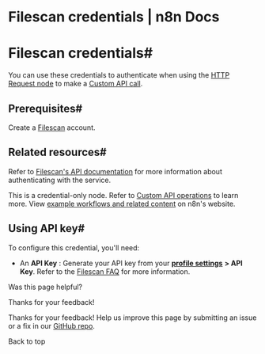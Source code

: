# Filescan credentials | n8n Docs

[ ](https://github.com/n8n-io/n8n-docs/edit/main/docs/integrations/builtin/credentials/filescan.md "Edit this page")

# Filescan credentials#

You can use these credentials to authenticate when using the [HTTP Request node](../../core-nodes/n8n-nodes-base.httprequest/) to make a [Custom API call](../../../custom-operations/).

## Prerequisites#

Create a [Filescan](https://www.filescan.io/auth/signup/) account.

## Related resources#

Refer to [Filescan's API documentation](https://www.filescan.io/api/docs) for more information about authenticating with the service.

This is a credential-only node. Refer to [Custom API operations](../../../custom-operations/) to learn more. View [example workflows and related content](https://n8n.io/integrations/filescan/) on n8n's website.

## Using API key#

To configure this credential, you'll need:

  * An **API Key** : Generate your API key from your [**profile settings**](https://www.filescan.io/users/profile) **> API Key**. Refer to the [Filescan FAQ](https://www.filescan.io/help/faq) for more information.

Was this page helpful? 

Thanks for your feedback! 

Thanks for your feedback! Help us improve this page by submitting an issue or a fix in our [GitHub repo](https://github.com/n8n-io/n8n-docs). 

Back to top
